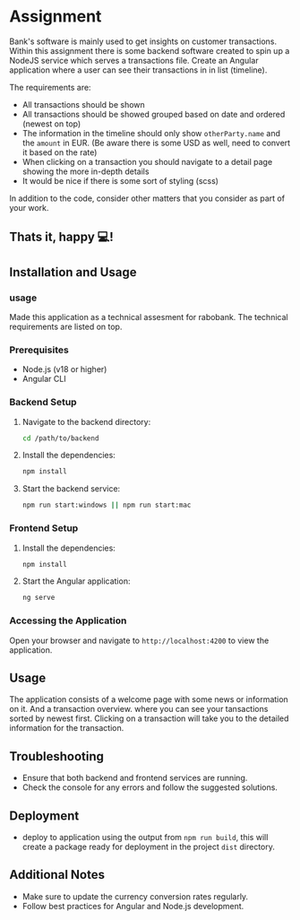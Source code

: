# Assignment

Bank's software is mainly used to get insights on customer transactions. Within this assignment there is some backend software created to spin up a NodeJS service which serves a transactions file. Create an Angular application where a user can see their transactions in in list (timeline).

The requirements are:

- All transactions should be shown
- All transactions should be showed grouped based on date and ordered (newest on top)
- The information in the timeline should only show `otherParty.name` and the `amount` in EUR. (Be aware there is some USD as well, need to convert it based on the rate)
- When clicking on a transaction you should navigate to a detail page showing the more in-depth details
- It would be nice if there is some sort of styling (scss)

In addition to the code, consider other matters that you consider as part of your work.

## Thats it, happy 💻!

## Installation and Usage

### usage

Made this application as a technical assesment for rabobank. The technical requirements are listed on top.

### Prerequisites

- Node.js (v18 or higher)
- Angular CLI

### Backend Setup

1. Navigate to the backend directory:
   ```sh
   cd /path/to/backend
   ```
2. Install the dependencies:
   ```sh
   npm install
   ```
3. Start the backend service:
   ```sh
   npm run start:windows || npm run start:mac
   ```

### Frontend Setup

1. Install the dependencies:
   ```sh
   npm install
   ```
2. Start the Angular application:
   ```sh
   ng serve
   ```

### Accessing the Application

Open your browser and navigate to `http://localhost:4200` to view the application.

## Usage

The application consists of a welcome page with some news or information on it. And a transaction overview. where you can see your tansactions sorted by newest first. Clicking on a transaction will take you to the detailed information for the transaction.

## Troubleshooting

- Ensure that both backend and frontend services are running.
- Check the console for any errors and follow the suggested solutions.

## Deployment

- deploy to application using the output from `npm run build`, this will create a package ready for deployment in the project `dist` directory.

## Additional Notes

- Make sure to update the currency conversion rates regularly.
- Follow best practices for Angular and Node.js development.
